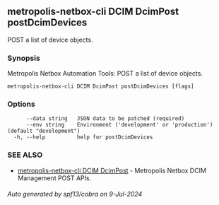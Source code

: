 ## metropolis-netbox-cli DCIM DcimPost postDcimDevices

POST a list of device objects.

### Synopsis


Metropolis Netbox Automation Tools:
  POST a list of device objects.

```
metropolis-netbox-cli DCIM DcimPost postDcimDevices [flags]
```

### Options

```
      --data string   JSON data to be patched (required)
      --env string    Environment ('development' or 'production') (default "development")
  -h, --help          help for postDcimDevices
```

### SEE ALSO

* [metropolis-netbox-cli DCIM DcimPost]()	 - Metropolis Netbox DCIM Management POST APIs.

###### Auto generated by spf13/cobra on 9-Jul-2024
